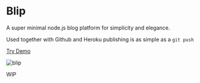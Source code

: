 Blip
====

A super minimal node.js blog platform for simplicity and elegance.

Used together with Github and Heroku publishing is as simple as a `git push`

[Try Demo](https://blip-demo.herokuapp.com)

![blip](http://s23.postimg.org/qfo1s3aeh/blip.png)

WIP
